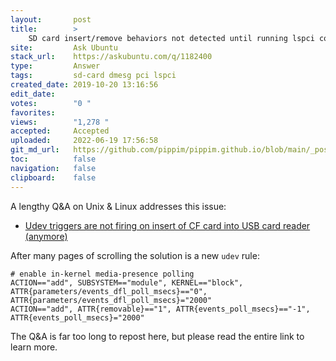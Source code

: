```yaml
---
layout:       post
title:        >
    SD card insert/remove behaviors not detected until running lspci command
site:         Ask Ubuntu
stack_url:    https://askubuntu.com/q/1182400
type:         Answer
tags:         sd-card dmesg pci lspci
created_date: 2019-10-20 13:16:56
edit_date:    
votes:        "0 "
favorites:    
views:        "1,278 "
accepted:     Accepted
uploaded:     2022-06-19 17:56:58
git_md_url:   https://github.com/pippim/pippim.github.io/blob/main/_posts/2019/2019-10-20-SD-card-insert_remove-behaviors-not-detected-until-running-lspci-command.md
toc:          false
navigation:   false
clipboard:    false
---
```


A lengthy Q&A on Unix & Linux addresses this issue:

- [Udev triggers are not firing on insert of CF card into USB card reader (anymore)][1]

After many pages of scrolling the solution is a new `udev` rule:

``` 
# enable in-kernel media-presence polling
ACTION=="add", SUBSYSTEM=="module", KERNEL=="block", ATTR{parameters/events_dfl_poll_msecs}=="0", ATTR{parameters/events_dfl_poll_msecs}="2000"
ACTION=="add", ATTR{removable}=="1", ATTR{events_poll_msecs}=="-1", ATTR{events_poll_msecs}="2000"
```

The Q&A is far too long to repost here, but please read the entire link to learn more.

  [1]: https://unix.stackexchange.com/questions/38582/udev-triggers-are-not-firing-on-insert-of-cf-card-into-usb-card-reader-anymore
